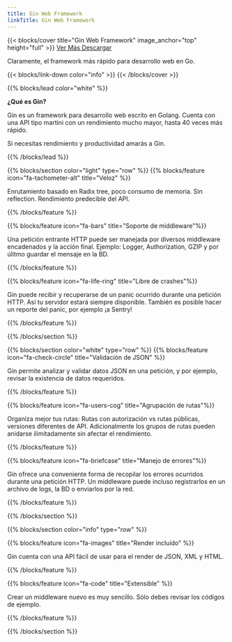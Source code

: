 ```yaml
---
title: Gin Web Framework
linkTitle: Gin Web Framework
---
```


{{< blocks/cover title="Gin Web Framework" image_anchor="top" height="full" >}}
<a class="btn btn-lg btn-primary me-3 mb-4" href="/docs/"> Ver Más
<i class="fas fa-arrow-alt-circle-right ms-2"></i> </a>
<a class="btn btn-lg btn-secondary text-dark me-3 mb-4" href="https://github.com/gin-gonic/gin/releases">
Descargar <i class="fab fa-github ms-2 "></i> </a>

<p class="lead mt-5">Claramente, el framework más rápido para desarrollo web en Go.</p>

{{< blocks/link-down color="info" >}} {{< /blocks/cover >}}

{{% blocks/lead color="white" %}}

**¿Qué es Gin?**

Gin es un framework para desarrollo web escrito en Golang. Cuenta con una API
tipo martini con un rendimiento mucho mayor, hasta 40 veces más rápido.

Si necesitas rendimiento y productividad amarás a Gin.

{{% /blocks/lead %}}

{{% blocks/section color="light" type="row" %}}
{{% blocks/feature icon="fa-tachometer-alt" title="Veloz" %}}

Enrutamiento basado en Radix tree, poco consumo de memoria. Sin reflection.
Rendimiento predecible del API.

{{% /blocks/feature %}}

{{% blocks/feature icon="fa-bars" title="Soporte de middleware"%}}

Una petición entrante HTTP puede ser manejada por diversos middleware
encadenados y la acción final. Ejemplo: Logger, Authorization, GZIP y por úlitmo
guardar el mensaje en la BD.

{{% /blocks/feature %}}

{{% blocks/feature icon="fa-life-ring" title="Libre de crashes"%}}

Gin puede recibir y recuperarse de un panic ocurrido durante una petición HTTP.
Así tu servidor estará siempre disponible. También es posible hacer un reporte
del panic, por ejemplo ¡a Sentry!

{{% /blocks/feature %}}

{{% /blocks/section %}}

{{% blocks/section color="white" type="row" %}}
{{% blocks/feature icon="fa-check-circle" title="Validación de JSON" %}}

Gin permite analizar y validar datos JSON en una petición, y por ejemplo,
revisar la existencia de datos requeridos.

{{% /blocks/feature %}}

{{% blocks/feature icon="fa-users-cog" title="Agrupación de rutas"%}}

Organiza mejor tus rutas: Rutas con autorización vs rutas públicas, versiones
diferentes de API. Adicionalmente los grupos de rutas pueden anidarse
ilimitadamente sin afectar el rendimiento.

{{% /blocks/feature %}}

{{% blocks/feature icon="fa-briefcase" title="Manejo de errores"%}}

Gin ofrece una conveniente forma de recopilar los errores ocurridos durante una
petición HTTP. Un middleware puede incluso registrarlos en un archivo de logs,
la BD o enviarlos por la red.

{{% /blocks/feature %}}

{{% /blocks/section %}}

{{% blocks/section color="info" type="row" %}}

{{% blocks/feature icon="fa-images" title="Render incluído" %}}

Gin cuenta con una API fácil de usar para el render de JSON, XML y HTML.

{{% /blocks/feature %}}

{{% blocks/feature icon="fa-code" title="Extensible" %}}

Crear un middleware nuevo es muy sencillo. Sólo debes revisar los códigos de
ejemplo.

{{% /blocks/feature %}}

{{% /blocks/section %}}
